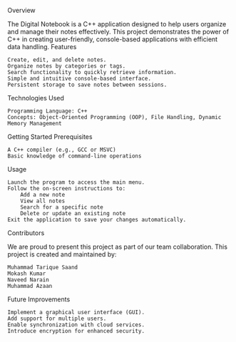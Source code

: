 Overview

The Digital Notebook is a C++ application designed to help users organize and manage their notes effectively. This project demonstrates the power of C++ in creating user-friendly, console-based applications with efficient data handling.
Features

    Create, edit, and delete notes.
    Organize notes by categories or tags.
    Search functionality to quickly retrieve information.
    Simple and intuitive console-based interface.
    Persistent storage to save notes between sessions.

Technologies Used

    Programming Language: C++
    Concepts: Object-Oriented Programming (OOP), File Handling, Dynamic Memory Management

Getting Started
Prerequisites

    A C++ compiler (e.g., GCC or MSVC)
    Basic knowledge of command-line operations

Usage

    Launch the program to access the main menu.
    Follow the on-screen instructions to:
        Add a new note
        View all notes
        Search for a specific note
        Delete or update an existing note
    Exit the application to save your changes automatically.

Contributors

We are proud to present this project as part of our team collaboration. This project is created and maintained by:

    Muhammad Tarique Saand
    Mokash Kumar
    Naveed Narain
    Muhammad Azaan

Future Improvements

    Implement a graphical user interface (GUI).
    Add support for multiple users.
    Enable synchronization with cloud services.
    Introduce encryption for enhanced security.

